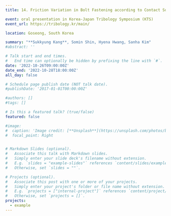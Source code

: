 ```yaml
---
title: 14. Friction Variation in Bolt Fastening according to Contact Surface Profiles

event: oral presentation in Korea-Japan Tribology Symposium (KTS)
event_url: https://tribology.kr/main/

location: Goseong, South Korea

summary: "**Sukkyung Kang**, Somin Shin, Hyena Hwang, Sanha Kim"
#abstract: ''

# Talk start and end times.
#   End time can optionally be hidden by prefixing the line with `#`.
date: '2022-10-26T09:00:00Z'
date_end: '2022-10-28T18:00:00Z'
all_day: false

# Schedule page publish date (NOT talk date).
#publishDate: '2017-01-01T00:00:00Z'

#authors: []
#tags: []

# Is this a featured talk? (true/false)
featured: false

#image:
#  caption: 'Image credit: [**Unsplash**](https://unsplash.com/photos/bzdhc5b3Bxs)'
#  focal_point: Right


# Markdown Slides (optional).
#   Associate this talk with Markdown slides.
#   Simply enter your slide deck's filename without extension.
#   E.g. `slides = "example-slides"` references `content/slides/example-slides.md`.
#   Otherwise, set `slides = ""`.

# Projects (optional).
#   Associate this post with one or more of your projects.
#   Simply enter your project's folder or file name without extension.
#   E.g. `projects = ["internal-project"]` references `content/project/deep-learning/index.md`.
#   Otherwise, set `projects = []`.
projects:
  - example
---
```


